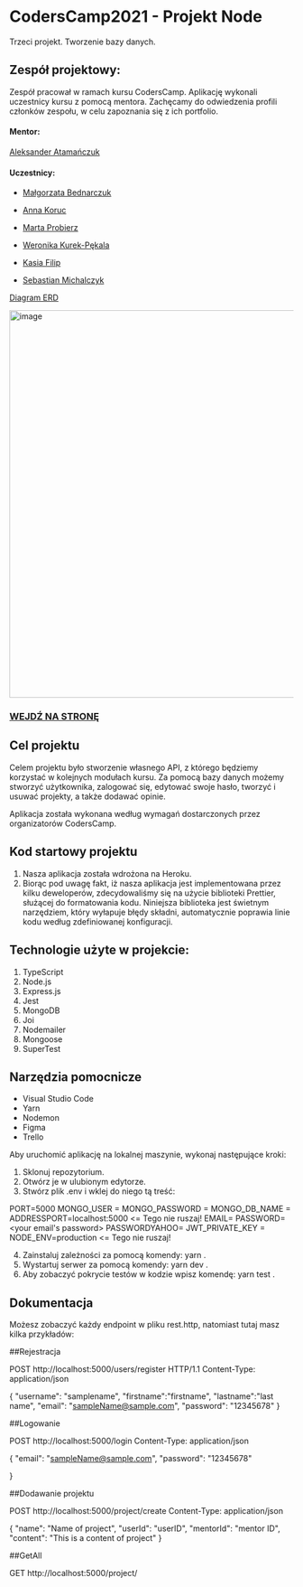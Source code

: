 # CodersCamp2021 - Projekt Node

Trzeci projekt. Tworzenie bazy danych.

## Zespół projektowy:

Zespół pracował w ramach kursu CodersCamp. Aplikację wykonali uczestnicy kursu z pomocą mentora. Zachęcamy do odwiedzenia profili członków zespołu, w celu zapoznania się z ich portfolio.

#### Mentor:

[Aleksander Atamańczuk](https://github.com/TenGosc007)

#### Uczestnicy:

- [Małgorzata Bednarczuk](https://github.com/margiebed)

- [Anna Koruc](https://github.com/annakoruc)

- [Marta Probierz](https://github.com/marta-probierz)

- [Weronika Kurek-Pękala](https://github.com/SolWika)

- [Kasia Filip](https://github.com/kasia-filip)

- [Sebastian Michalczyk](https://github.com/WindOfCodes)

[Diagram ERD](https://www.figma.com/file/rKjruMuYjpcQelDVIyJRZy/Projekt-3?node-id=0%3A1)

<img width="686" alt="image" src="https://user-images.githubusercontent.com/84628957/159575697-1fbeabd5-b191-4efa-a6d6-574194a7f326.png">


### [WEJDŹ NA STRONĘ](https://ws-server-2022.herokuapp.com/)

## Cel projektu

Celem projektu było stworzenie własnego API, z którego będziemy korzystać w kolejnych modułach kursu. Za pomocą bazy danych możemy stworzyć użytkownika, zalogować się, edytować swoje hasło, tworzyć i usuwać projekty, a także dodawać opinie.

Aplikacja została wykonana według wymagań dostarczonych przez organizatorów CodersCamp.

## Kod startowy projektu

1. Nasza aplikacja została wdrożona na Heroku.
2. Biorąc pod uwagę fakt, iż nasza aplikacja jest implementowana przez kilku deweloperów, zdecydowaliśmy się na użycie biblioteki Prettier, służącej do formatowania kodu. Niniejsza biblioteka jest świetnym narzędziem, który wyłapuje błędy składni, automatycznie poprawia linie kodu według zdefiniowanej konfiguracji.

## Technologie użyte w projekcie:

1. TypeScript
2. Node.js
3. Express.js
4. Jest
5. MongoDB
6. Joi
7. Nodemailer
8. Mongoose
9. SuperTest

## Narzędzia pomocnicze

- Visual Studio Code
- Yarn
- Nodemon
- Figma
- Trello

Aby uruchomić aplikację na lokalnej maszynie, wykonaj następujące kroki:

1. Sklonuj repozytorium.
2. Otwórz je w ulubionym edytorze.
3. Stwórz plik .env i wklej do niego tą treść:

PORT=5000
MONGO_USER = <you user name>
MONGO_PASSWORD = <your user password>
MONGO_DB_NAME = <your db name>
ADDRESSPORT=localhost:5000 <= Tego nie ruszaj!
EMAIL=<your email>
PASSWORD=<your email's password>
PASSWORDYAHOO=<your password to email>
JWT_PRIVATE_KEY = <some random password>
NODE_ENV=production <= Tego nie ruszaj!

4. Zainstaluj zależności za pomocą komendy: yarn .
5. Wystartuj serwer za pomocą komendy: yarn dev .
6. Aby zobaczyć pokrycie testów w kodzie wpisz komendę: yarn test .

## Dokumentacja

Możesz zobaczyć każdy endpoint w pliku rest.http, natomiast tutaj masz kilka przykładów:

##Rejestracja

POST http://localhost:5000/users/register HTTP/1.1
Content-Type: application/json

{
"username": "samplename",
"firstname":"firstname",
"lastname":"last name",
"email": "sampleName@sample.com",
"password": "12345678"
}

##Logowanie

POST http://localhost:5000/login
Content-Type: application/json

{
"email": "sampleName@sample.com",
"password": "12345678"

}

##Dodawanie projektu

POST http://localhost:5000/project/create
Content-Type: application/json

{
"name": "Name of project",
"userId": "userID",
"mentorId": "mentor ID",
"content": "This is a content of project"
}

##GetAll

GET http://localhost:5000/project/
